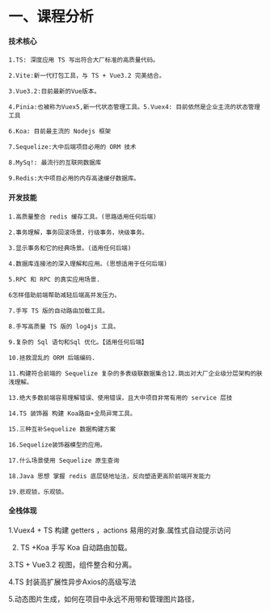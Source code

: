 # 一、课程分析

#### 技术核心
    1.TS: 深度应用 TS 写出符合大厂标准的高质量代码。

    2.Vite:新一代打包工具，与 TS + Vue3.2 完美结合。

    3.Vue3.2:目前最新的Vue版本。

    4.Pinia:也被称为Vuex5,新一代状态管理工具。5.Vuex4: 目前依然是企业主流的状态管理工具

    6.Koa: 目前最主流的 Nodejs 框架

    7.Sequelize:大中后端项目必用的 ORM 技术

    8.MySq!: 最流行的互联网数据库

    9.Redis:大中项目必用的内存高速缓仔数据库。

#### 开发技能
    1.高质量整合 redis 缓存工具。(思路适用任何后端)

    2.事务理解，事务回滚场景，行级事务，块级事务。

    3.显示事务和它的经典场景。(适用任何后端)

    4.数据库连接池的深入理解和应用。(思想适用于任何后端)

    5.RPC 和 RPC 的真实应用场景.

    6怎样借助前端帮助减轻后端高并发压力。

    7.手写 TS 版的自动路由加载工具。

    8.手写高质量 TS 版的 log4js 工具。

    9.复杂的 Sql 语句和Sql 优化。【适用任何后端】

    10.拯救混乱的 ORM 后端编码.

    11.构建符合前端的 Sequelize 复杂的多表级联数据集合12.跳出对大厂企业级分层架构的肤浅理解。

    13.绝大多数前端容易理解错误、使用错误，且大中项目非常有用的 service 层技

    14.TS 装饰器 构建 Koa路由+全局异常工具。

    15.三种互补Sequelize 数据构建方案

    16.Sequelize装饰器模型的应用。

    17.什么场景使用 Sequelize 原生查询

    18.Java 思想 掌握 redis 底层链地址法，反向塑造更高阶前端开发能力

    19.悲观锁，乐观锁。


#### 全栈体现

1.Vuex4 + TS 构建 getters ，actions 易用的对象.属性式自动提示访问

2. TS +Koa 手写 Koa 自动路由加载。

3.TS + Vue3.2 视图，组件整合和分离。

4.TS 封装高扩展性异步Axios的高级写法

5.动态图片生成，如何在项目中永远不用带和管理图片路径，


